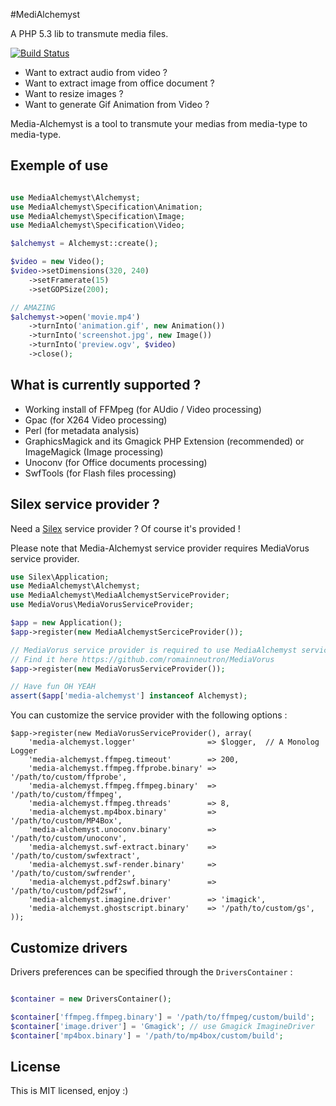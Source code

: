 #MediAlchemyst

A PHP 5.3 lib to transmute media files.

[![Build Status](https://travis-ci.org/alchemy-fr/Media-Alchemyst.png?branch=master)](http://travis-ci.org/alchemy-fr/Media-Alchemyst)

* Want to extract audio from video ?
* Want to extract image from office document ?
* Want to resize images ?
* Want to generate Gif Animation from Video ?

Media-Alchemyst is a tool to transmute your medias from media-type to
media-type.

## Exemple of use

```php

use MediaAlchemyst\Alchemyst;
use MediaAlchemyst\Specification\Animation;
use MediaAlchemyst\Specification\Image;
use MediaAlchemyst\Specification\Video;

$alchemyst = Alchemyst::create();

$video = new Video();
$video->setDimensions(320, 240)
    ->setFramerate(15)
    ->setGOPSize(200);

// AMAZING
$alchemyst->open('movie.mp4')
    ->turnInto('animation.gif', new Animation())
    ->turnInto('screenshot.jpg', new Image())
    ->turnInto('preview.ogv', $video)
    ->close();

```

## What is currently supported ?

* Working install of FFMpeg (for AUdio / Video processing)
* Gpac (for X264 Video processing)
* Perl (for metadata analysis)
* GraphicsMagick and its Gmagick PHP Extension (recommended) or ImageMagick (Image processing)
* Unoconv (for Office documents processing)
* SwfTools (for Flash files processing)

## Silex service provider ?

Need a [Silex](silex.sensiolabs.org) service provider ? Of course it's provided !

Please note that Media-Alchemyst service provider requires MediaVorus service
provider.

```php
use Silex\Application;
use MediaAlchemyst\Alchemyst;
use MediaAlchemyst\MediaAlchemystServiceProvider;
use MediaVorus\MediaVorusServiceProvider;

$app = new Application();
$app->register(new MediaAlchemystSerciceProvider());

// MediaVorus service provider is required to use MediaAlchemyst service provider
// Find it here https://github.com/romainneutron/MediaVorus
$app->register(new MediaVorusServiceProvider());

// Have fun OH YEAH
assert($app['media-alchemyst'] instanceof Alchemyst);
```

You can customize the service provider with the following options :

```
$app->register(new MediaVorusServiceProvider(), array(
    'media-alchemyst.logger'                => $logger,  // A Monolog Logger
    'media-alchemyst.ffmpeg.timeout'        => 200,
    'media-alchemyst.ffmpeg.ffprobe.binary' => '/path/to/custom/ffprobe',
    'media-alchemyst.ffmpeg.ffmpeg.binary'  => '/path/to/custom/ffmpeg',
    'media-alchemyst.ffmpeg.threads'        => 8,
    'media-alchemyst.mp4box.binary'         => '/path/to/custom/MP4Box',
    'media-alchemyst.unoconv.binary'        => '/path/to/custom/unoconv',
    'media-alchemyst.swf-extract.binary'    => '/path/to/custom/swfextract',
    'media-alchemyst.swf-render.binary'     => '/path/to/custom/swfrender',
    'media-alchemyst.pdf2swf.binary'        => '/path/to/custom/pdf2swf',
    'media-alchemyst.imagine.driver'        => 'imagick',
    'media-alchemyst.ghostscript.binary'    => '/path/to/custom/gs',
));
```


## Customize drivers

Drivers preferences can be specified through the `DriversContainer` :

```php

$container = new DriversContainer();

$container['ffmpeg.ffmpeg.binary'] = '/path/to/ffmpeg/custom/build';
$container['image.driver'] = 'Gmagick'; // use Gmagick ImagineDriver
$container['mp4box.binary'] = '/path/to/mp4box/custom/build';

```

## License

This is MIT licensed, enjoy :)
